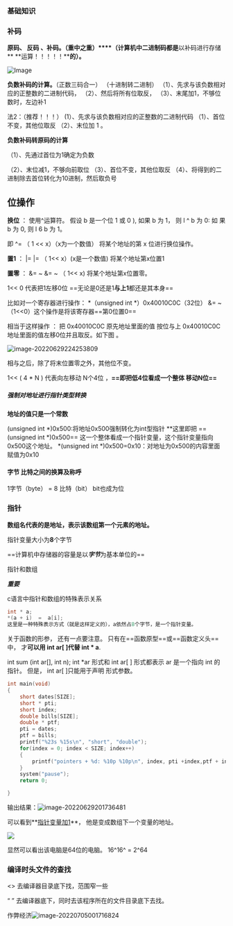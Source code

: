 ### 基础知识

### 补码

**原码、 反码 、补码。（重中之重）****（计算机中二进制码都是**以补码进行存储** **运算！！！！！****的）。**

![Image](C:\Users\TIANFU~1\AppData\Local\Temp\Image.png)

**负数补码的计算。**（正数三码合一）
（十进制转二进制）
（1）、先求与该负数相对应的正整数的二进制代码，
（2）、然后将所有位取反，
（3）、末尾加1，不够位数时，左边补1

法2：（推荐！！！）
  (1）、先求与该负数相对应的正整数的二进制代码
（1）、首位不变，其他位取反
（2）、末位加 1 。

**负数补码转原码的计算**

（1）、先通过首位为1确定为负数

（2）、末位减1，不够向前取位
（3）、首位不变，其他位取反
（4）、将得到的二进制除去首位转化为10进制，然后取负号





## 位操作

**换位**  ：   使用^运算符。     假设 b 是一个位 1 或 0 ), 如果 b 为 1， 则  l ^ b 为 0: 如 果 b 为 0, 则 l 6 b 为 1。   

即    ^=   （ 1 <<  x）（x为一个数值）          将某个地址的第   x    位进行换位操作。



**置1**   ：   |=                             |=  （ 1<< x）(x是一个数值)     将某个地址第x位置1 



**置零**    ： &=  ~                            &= ~ （ 1<<  x)        将某个地址第x位置零。

1<< 0   代表把1左移0位           ==无论是0还是1**与上1**都还是其本身==

比如对一个寄存器进行操作：   *（unsigned int *）0x40010C0C（32位）   &=   ~（1<<0）这个操作是将该寄存器==第0位置0==

相当于这样操作  ：   把  0x40010C0C    原先地址里面的值    按位与上     0x40010C0C    地址里面的值左移0位并且取反。如下图   。

![image-20220629224253809](C:\Users\tianfuqiang\AppData\Roaming\Typora\typora-user-images\image-20220629224253809.png)

相与之后，除了将末位置零之外，其他位不变。



1<< ( 4 * N )   代表向左移动       N个4位    ，**==即把低4位看成一个整体   移动N位==**



##### 强制对地址进行指针类型转换

**地址的值只是一个常数**

(unsigned int *)0x500:将地址0x500强制转化为int型指针   **这里即把  ==(unsigned int *)0x500==  这一个整体看成一个指针变量，这个指针变量指向0x500这个地址。
*(unsigned int *)0x500=0x10：对地址为0x500的内容里面赋值为0x10



#### 字节  比特之间的换算及称呼

1字节（byte） =  8 比特（bit）   bit也成为位

### 指针

**数组名代表的是地址，表示该数组第一个元素的地址。**



指针变量大小为**8**个字节



==计算机中存储器的容量是以***字节***为基本单位的==

指针和数组

***重要***

c语言中指针和数组的特殊表示关系

```c
int * a;
*(a + i)  =  a[i];
这里是一种特殊表示方式（就是这样定义的），a依然占8个字节，是一个指针变量。
```

关于函数的形参， 还有一点要注意。 只有在==函数原型==或==函数定义头==中， 才**可以用 int ar[ ]代替 int *  a**.

int sum (int ar[], int n);
int *ar 形式和 int ar[ ] 形式都表示 ar 是一个指向 int 的指针。 但是， int ar[ ]只能用于声明
形式参数。  





```c
int main(void)
{
    short dates[SIZE];
    short * pti;
    short index;
    double bills[SIZE];
    double * ptf;
    pti = dates;
    ptf = bills;
    printf("%23s %15s\n", "short", "double");
    for(index = 0; index < SIZE; index++)
    {
        printf("pointers + %d: %10p %10p\n", index, pti +index,ptf + index);
    }
    system("pause");
    return 0;

}
```

输出结果：![image-20220629201736481](C:\Users\tianfuqiang\AppData\Roaming\Typora\typora-user-images\image-20220629201736481.png)



可以看到**<u>指针变量加1</u>**，  他是变成数组下一个变量的地址。

![](C:\Users\tianfuqiang\AppData\Roaming\Typora\typora-user-images\image-20220629201920260.png)

显然可以看出该电脑是64位的电脑。   16^16^ = 2^64



### 编译时头文件的查找

<>    去编译器目录底下找，范围窄一些

“   ”     去编译器底下，同时去该程序所在的文件目录底下去找。







作弊经济![image-20220705001716824](E:\software\Typora\markdown笔记\编程学习\c语言学习.assets\image-20220705001716824.png)

